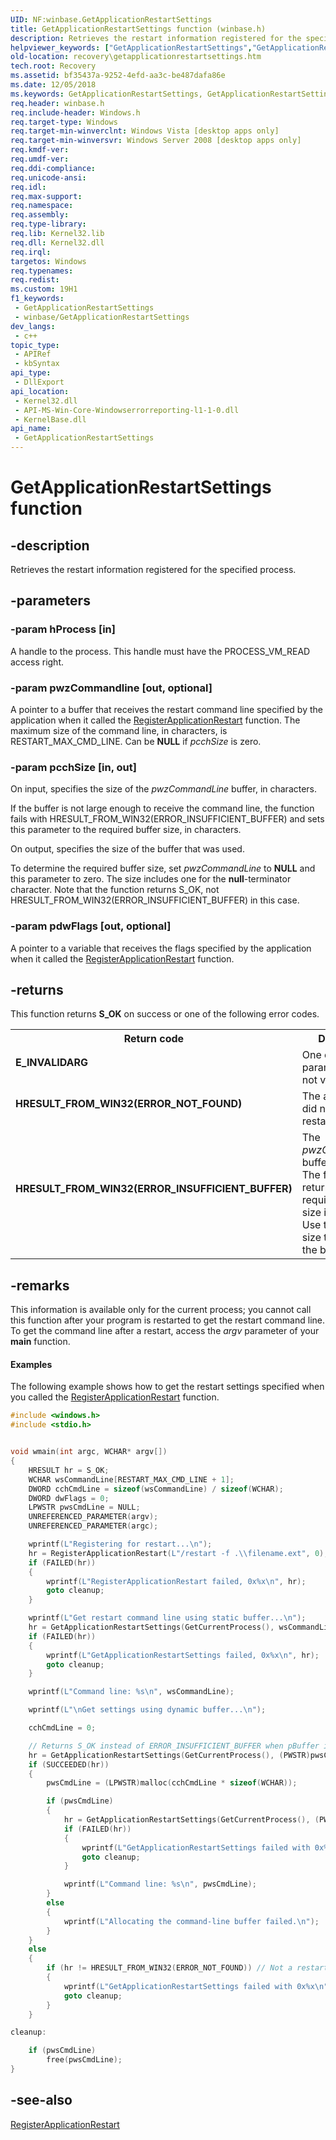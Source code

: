```yaml
---
UID: NF:winbase.GetApplicationRestartSettings
title: GetApplicationRestartSettings function (winbase.h)
description: Retrieves the restart information registered for the specified process.
helpviewer_keywords: ["GetApplicationRestartSettings","GetApplicationRestartSettings function [Recovery]","recovery.getapplicationrestartsettings","winbase/GetApplicationRestartSettings"]
old-location: recovery\getapplicationrestartsettings.htm
tech.root: Recovery
ms.assetid: bf35437a-9252-4efd-aa3c-be487dafa86e
ms.date: 12/05/2018
ms.keywords: GetApplicationRestartSettings, GetApplicationRestartSettings function [Recovery], recovery.getapplicationrestartsettings, winbase/GetApplicationRestartSettings
req.header: winbase.h
req.include-header: Windows.h
req.target-type: Windows
req.target-min-winverclnt: Windows Vista [desktop apps only]
req.target-min-winversvr: Windows Server 2008 [desktop apps only]
req.kmdf-ver: 
req.umdf-ver: 
req.ddi-compliance: 
req.unicode-ansi: 
req.idl: 
req.max-support: 
req.namespace: 
req.assembly: 
req.type-library: 
req.lib: Kernel32.lib
req.dll: Kernel32.dll
req.irql: 
targetos: Windows
req.typenames: 
req.redist: 
ms.custom: 19H1
f1_keywords:
 - GetApplicationRestartSettings
 - winbase/GetApplicationRestartSettings
dev_langs:
 - c++
topic_type:
 - APIRef
 - kbSyntax
api_type:
 - DllExport
api_location:
 - Kernel32.dll
 - API-MS-Win-Core-Windowserrorreporting-l1-1-0.dll
 - KernelBase.dll
api_name:
 - GetApplicationRestartSettings
---
```


# GetApplicationRestartSettings function


## -description

Retrieves  the restart information registered for the specified process.

## -parameters

### -param hProcess [in]

A handle to the process. This handle must have the PROCESS_VM_READ access right.

### -param pwzCommandline [out, optional]

A pointer to a buffer that receives the restart command line specified by the application when it called the <a href="/windows/desktop/api/winbase/nf-winbase-registerapplicationrestart">RegisterApplicationRestart</a> function. The maximum size of the command line, in characters, is RESTART_MAX_CMD_LINE. Can be <b>NULL</b> if <i>pcchSize</i> is zero.

### -param pcchSize [in, out]

On input, specifies the size of the <i>pwzCommandLine</i> buffer, in characters. 

If the buffer is not large enough to receive the command line, the function fails with HRESULT_FROM_WIN32(ERROR_INSUFFICIENT_BUFFER) and sets this parameter to the required buffer size, in characters.

On output, specifies the size of the buffer that was used.

To determine the required buffer size, set <i>pwzCommandLine</i> to <b>NULL</b> and this parameter to zero. The size includes one for the <b>null</b>-terminator character. Note that the function returns S_OK, not HRESULT_FROM_WIN32(ERROR_INSUFFICIENT_BUFFER) in this case.

### -param pdwFlags [out, optional]

A pointer to a variable that receives the flags specified by the application when it called the <a href="/windows/desktop/api/winbase/nf-winbase-registerapplicationrestart">RegisterApplicationRestart</a> function.

## -returns

This function returns <b>S_OK</b> on success or one of the following error codes.

<table>
<tr>
<th>Return code</th>
<th>Description</th>
</tr>
<tr>
<td width="40%">
<dl>
<dt><b>E_INVALIDARG</b></dt>
</dl>
</td>
<td width="60%">
One or more parameters are not valid.

</td>
</tr>
<tr>
<td width="40%">
<dl>
<dt><b>HRESULT_FROM_WIN32(ERROR_NOT_FOUND)</b></dt>
</dl>
</td>
<td width="60%">
The application did not register for restart.

</td>
</tr>
<tr>
<td width="40%">
<dl>
<dt><b>HRESULT_FROM_WIN32(ERROR_INSUFFICIENT_BUFFER)</b></dt>
</dl>
</td>
<td width="60%">
The <i>pwzCommandLine</i> buffer is too small. The function returns the required buffer size in <i>pcchSize</i>. Use the required size to reallocate the buffer.

</td>
</tr>
</table>

## -remarks

This information is available only for the current process; you cannot call this function after your program is restarted to get the restart command line. To get the command line after a restart, access the <i>argv</i> parameter of your <b>main</b> function.


#### Examples

The following example shows how to get the restart settings specified when you called the <a href="/windows/desktop/api/winbase/nf-winbase-registerapplicationrestart">RegisterApplicationRestart</a> function.


```cpp
#include <windows.h>
#include <stdio.h>


void wmain(int argc, WCHAR* argv[])
{
    HRESULT hr = S_OK;
    WCHAR wsCommandLine[RESTART_MAX_CMD_LINE + 1];
    DWORD cchCmdLine = sizeof(wsCommandLine) / sizeof(WCHAR);
    DWORD dwFlags = 0;
    LPWSTR pwsCmdLine = NULL;
    UNREFERENCED_PARAMETER(argv);
    UNREFERENCED_PARAMETER(argc);

    wprintf(L"Registering for restart...\n");
    hr = RegisterApplicationRestart(L"/restart -f .\\filename.ext", 0);
    if (FAILED(hr))
    {
        wprintf(L"RegisterApplicationRestart failed, 0x%x\n", hr);
        goto cleanup;
    }

    wprintf(L"Get restart command line using static buffer...\n");
    hr = GetApplicationRestartSettings(GetCurrentProcess(), wsCommandLine, &cchCmdLine, &dwFlags);
    if (FAILED(hr))
    {
        wprintf(L"GetApplicationRestartSettings failed, 0x%x\n", hr);
        goto cleanup;
    }

    wprintf(L"Command line: %s\n", wsCommandLine);

    wprintf(L"\nGet settings using dynamic buffer...\n");

    cchCmdLine = 0;

    // Returns S_OK instead of ERROR_INSUFFICIENT_BUFFER when pBuffer is NULL and size is 0.
    hr = GetApplicationRestartSettings(GetCurrentProcess(), (PWSTR)pwsCmdLine, &cchCmdLine, &dwFlags);
    if (SUCCEEDED(hr))
    {
        pwsCmdLine = (LPWSTR)malloc(cchCmdLine * sizeof(WCHAR));

        if (pwsCmdLine)
        {
            hr = GetApplicationRestartSettings(GetCurrentProcess(), (PWSTR)pwsCmdLine, &cchCmdLine, &dwFlags);
            if (FAILED(hr))
            {
                wprintf(L"GetApplicationRestartSettings failed with 0x%x\n", hr);
                goto cleanup;
            }

            wprintf(L"Command line: %s\n", pwsCmdLine);
        }
        else
        {
            wprintf(L"Allocating the command-line buffer failed.\n");
        }
    }
    else
    {
        if (hr != HRESULT_FROM_WIN32(ERROR_NOT_FOUND)) // Not a restart.
        {
            wprintf(L"GetApplicationRestartSettings failed with 0x%x\n", hr);
            goto cleanup;
        }
    }

cleanup:

    if (pwsCmdLine)
        free(pwsCmdLine);
}

```

## -see-also

<a href="/windows/desktop/api/winbase/nf-winbase-registerapplicationrestart">RegisterApplicationRestart</a>